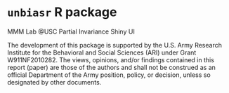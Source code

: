 # `unbiasr` R package

MMM Lab @USC Partial Invariance Shiny UI

The development of this package is supported by the U.S. Army Research Institute for the Behavioral and Social Sciences (ARI) under Grant W911NF2010282. The views, opinions, and/or findings contained in this report (paper) are those of the authors and shall not be construed as an official Department of the Army position, policy, or decision, unless so designated by other documents.
